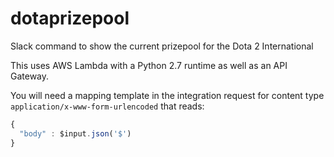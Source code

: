 # dotaprizepool
Slack command to show the current prizepool for the Dota 2 International

This uses AWS Lambda with a Python 2.7 runtime as well as an API Gateway.

You will need a mapping template in the integration request for content type `application/x-www-form-urlencoded` that reads:

```javascript
{
  "body" : $input.json('$')
}
```
